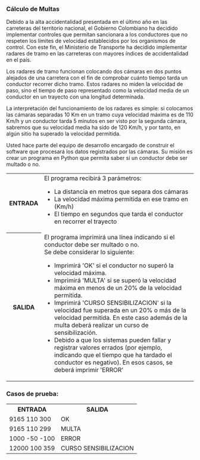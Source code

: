 ### Cálculo de Multas
<p>
    Debido a la alta accidentalidad presentada en el último año en las carreteras del territorio nacional, el Gobierno Colombiano ha decidido implementar controles que permitan sancionara a los conductores que no respeten los límites de velocidad establecidos por los organismos de control. Con este fin, el Ministerio de Transporte ha decidido implementar radares de tramo en las carreteras con mayores índices de accidentalidad en el país.
</p>
<p>
    Los radares de tramo funcionan colocando dos cámaras en dos puntos alejados de una carretera con el fin de comprobar cuánto tiempo tarda un conductor recorrer dicho tramo. Estos radares no miden la velocidad de paso, sino el tiempo de paso representado como la velocidad media de un conductor en un trayecto con una longitud determinada.
</p>
<p>
    La interpretación del funcionamiento de los radares es simple: si colocamos las cámaras separadas 10 Km en un tramo cuya velocidad máxima es de 110 Km/h y un conductor tarda 5 minutos en ser visto por la segunda cámara, sabremos que su velocidad media ha sido de 120 Km/h, y por tanto, en algún sitio ha superado la velocidad permitida.
</p>
<p>
    Usted hace parte del equipo de desarrollo encargado de construir el software que procesará los datos registrados por las cámaras. Su misión es crear un programa en Python que permita saber si un conductor debe ser multado o no.
</p>

<table>
    <tr>
        <th>ENTRADA</th>
        <td>
            El programa recibirá 3 parámetros:
            <ul>
                <li>La distancia en metros que separa dos cámaras</li>
                <li>La velocidad máxima permitida en ese tramo en (Km/h)</li>
                <li>El tiempo en segundos que tarda el conductor en recorrer el trayecto</li>
            </ul>
        </td>
    </tr>
    <tr>
        <th>SALIDA</th>
        <td>
            El programa imprimirá una línea indicando si el conductor debe ser multado o no.
            </br>
            Se debe considerar lo siguiente:
            <ul>
                <li>Imprimirá 'OK' si el conductor no superó la velocidad máxima.</li>
                <li>Imprimirá 'MULTA' si se superó la velocidad máxima en menos de un 20% de la velocidad permitida.</li>
                <li>Imprimirá 'CURSO SENSIBILIZACION' si la velocidad fue superada en un 20% o más de la velocidad permitida. En este caso además de la multa deberá realizar un curso de sensibilización.</li>
                <li>Debido a que los sistemas pueden fallar y registrar valores errados (por ejemplo, indicando que el tiempo que ha tardado el conductor es negativo). En esos casos, se deberá imprimir 'ERROR'</li>
            </ul>
        </td>
    </tr>
</table>

### Casos de prueba:

<table>
    <tr>
        <th>ENTRADA</th>
        <th>SALIDA</th>
    </tr>
    <tr>
        <td>9165 110 300</td>
        <td>OK</td>
    </tr>
    <tr>
        <td>9165 110 299</td>
        <td>MULTA</td>
    </tr>
    <tr>
        <td>1000 -50 -100</td>
        <td>ERROR</td>
    </tr>
    <tr>
        <td>12000 100 359</td>
        <td>CURSO SENSIBILIZACION</td>
    </tr>
</table>